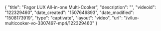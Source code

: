 {
    "title": "Fagor LUX All-in-one Multi-Cooker",
    "description": "",
    "videoid": "122329460",
    "date_created": "1507646893",
    "date_modified": "1508173919",
    "type": "captivate",
    "layout": "video",
    "url": "\/v\/lux-multicooker-vo-3307497-mp4\/122329460"
}